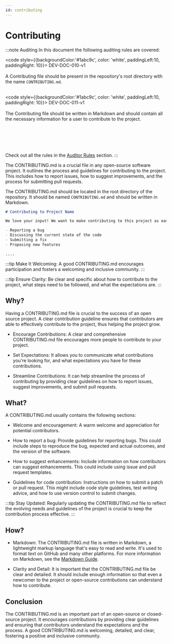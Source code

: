 ```yaml
---
id: contributing
---
```


# Contributing

:::note Auditing
In this document the following auditing rules are covered:

<code style={{backgroundColor:'#1abc9c', color: 'white', paddingLeft:10, paddingRight: 10}}>
DEV-DOC-010-v1
</code>
<br></br>
A Contributing file should be present in the repository's root directory with the name <code>CONTRIBUTING.md</code>.
<br></br>

<code style={{backgroundColor:'#1abc9c', color: 'white', paddingLeft:10, paddingRight: 10}}>
DEV-DOC-011-v1
</code>
<br></br>
The Contributing file should be written in Markdown and should contain all the necessary information for a user to contribute to the project.

<br></br>
<br></br>

Check out all the rules in the <a href="/auditing/rules">Auditor Rules</a> section.
:::


The CONTRIBUTING.md is a crucial file in any open-source software project. It outlines the process and guidelines for contributing to the project. This includes how to report issues, how to suggest improvements, and the process for submitting pull requests.

The CONTRIBUTING.md should be located in the root directory of the repository. It should be named `CONTRIBUTING.md` and should be written in Markdown.

```markdown title="/CONTRIBUTING.md"
# Contributing to Project Name

We love your input! We want to make contributing to this project as easy and transparent as possible, whether it's:

- Reporting a bug
- Discussing the current state of the code
- Submitting a fix
- Proposing new features

....
```

:::tip
Make It Welcoming: A good CONTRIBUTING.md encourages participation and fosters a welcoming and inclusive community.
:::

:::tip
Ensure Clarity: Be clear and specific about how to contribute to the project, what steps need to be followed, and what the expectations are.
:::

## Why?

Having a CONTRIBUTING.md file is crucial to the success of an open source project. A clear contribution guideline ensures that contributors are able to effectively contribute to the project, thus helping the project grow.

- Encourage Contributions: A clear and comprehensive CONTRIBUTING.md file encourages more people to contribute to your project.

- Set Expectations: It allows you to communicate what contributions you're looking for, and what expectations you have for these contributions.

- Streamline Contributions: It can help streamline the process of contributing by providing clear guidelines on how to report issues, suggest improvements, and submit pull requests.

## What?

A CONTRIBUTING.md usually contains the following sections:

- Welcome and encouragement: A warm welcome and appreciation for potential contributors.

- How to report a bug: Provide guidelines for reporting bugs. This could include steps to reproduce the bug, expected and actual outcomes, and the version of the software.

- How to suggest enhancements: Include information on how contributors can suggest enhancements. This could include using issue and pull request templates.

- Guidelines for code contribution: Instructions on how to submit a patch or pull request. This might include code style guidelines, test writing advice, and how to use version control to submit changes.

:::tip
Stay Updated: Regularly updating the CONTRIBUTING.md file to reflect the evolving needs and guidelines of the project is crucial to keep the contribution process effective.
:::

## How?

- Markdown: The CONTRIBUTING.md file is written in Markdown, a lightweight markup language that's easy to read and write. It's used to format text on GitHub and many other platforms. For more information on Markdown, see the [Markdown Guide](https://www.markdownguide.org/).

- Clarity and Detail: It is important that the CONTRIBUTING.md file be clear and detailed. It should include enough information so that even a newcomer to the project or open-source contributions can understand how to contribute.

## Conclusion

The CONTRIBUTING.md is an important part of an open-source or closed-source project. It encourages contributions by providing clear guidelines and ensuring that contributors understand the expectations and the process. A good CONTRIBUTING.md is welcoming, detailed, and clear, fostering a positive and inclusive community.
